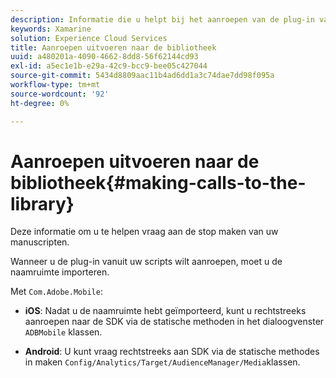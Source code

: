 ```yaml
---
description: Informatie die u helpt bij het aanroepen van de plug-in vanuit uw scripts.
keywords: Xamarine
solution: Experience Cloud Services
title: Aanroepen uitvoeren naar de bibliotheek
uuid: a480201a-4090-4662-8dd8-56f62144cd93
exl-id: a5ec1e1b-e29a-42c9-bcc9-bee05c427044
source-git-commit: 5434d8809aac11b4ad6dd1a3c74dae7dd98f095a
workflow-type: tm+mt
source-wordcount: '92'
ht-degree: 0%

---
```


# Aanroepen uitvoeren naar de bibliotheek{#making-calls-to-the-library}

Deze informatie om u te helpen vraag aan de stop maken van uw manuscripten.

Wanneer u de plug-in vanuit uw scripts wilt aanroepen, moet u de naamruimte importeren.

Met `Com.Adobe.Mobile`:

* **iOS**: Nadat u de naamruimte hebt geïmporteerd, kunt u rechtstreeks aanroepen naar de SDK via de statische methoden in het dialoogvenster `ADBMobile` klassen.

* **Android**: U kunt vraag rechtstreeks aan SDK via de statische methodes in maken `Config/Analytics/Target/AudienceManager/Media`klassen.
